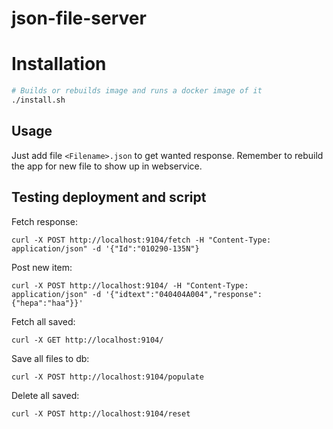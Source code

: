 # json-file-server

# Installation
```bash
# Builds or rebuilds image and runs a docker image of it
./install.sh
```

## Usage
Just add file `<Filename>.json` to get wanted response. Remember to rebuild the app for new file to show up in webservice. 

## Testing deployment and script
Fetch response:
```
curl -X POST http://localhost:9104/fetch -H "Content-Type: application/json" -d '{"Id":"010290-135N"}
```

Post new item:
```
curl -X POST http://localhost:9104/ -H "Content-Type: application/json" -d '{"idtext":"040404A004","response":{"hepa":"haa"}}'
```

Fetch all saved:
```
curl -X GET http://localhost:9104/
```

Save all files to db:
```
curl -X POST http://localhost:9104/populate
```

Delete all saved:
```
curl -X POST http://localhost:9104/reset
```